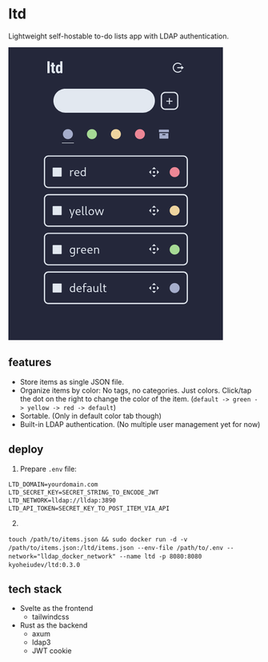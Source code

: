 # ltd

Lightweight self-hostable to-do lists app with LDAP authentication.

![screenshot.png](screenshot.png)

## features
- Store items as single JSON file.
- Organize items by color: No tags, no categories. Just colors. Click/tap the dot on the right to change the color of the item. (`default -> green -> yellow -> red -> default`)
- Sortable. (Only in default color tab though)
- Built-in LDAP authentication. (No multiple user management yet for now)

## deploy
1. Prepare `.env` file:

```
LTD_DOMAIN=yourdomain.com
LTD_SECRET_KEY=SECRET_STRING_TO_ENCODE_JWT
LTD_NETWORK=lldap://lldap:3890
LTD_API_TOKEN=SECRET_KEY_TO_POST_ITEM_VIA_API
```

2. 
`touch /path/to/items.json && sudo docker run -d -v /path/to/items.json:/ltd/items.json --env-file /path/to/.env --network="lldap_docker_network" --name ltd -p 8080:8080 kyoheiudev/ltd:0.3.0`

## tech stack
- Svelte as the frontend
  - tailwindcss
- Rust as the backend
  - axum
  - ldap3
  - JWT cookie
